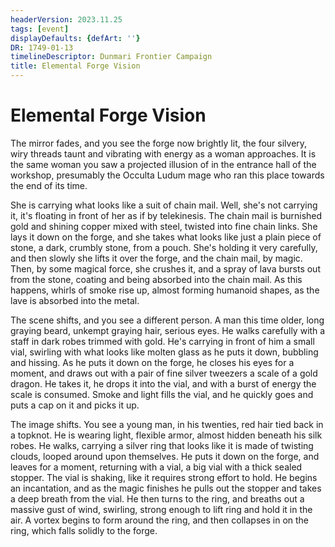 ```yaml
---
headerVersion: 2023.11.25
tags: [event]
displayDefaults: {defArt: ''}
DR: 1749-01-13
timelineDescriptor: Dunmari Frontier Campaign
title: Elemental Forge Vision
---
```

# Elemental Forge Vision

The mirror fades, and you see the forge now brightly lit, the four silvery, wiry threads taunt and vibrating with energy as a woman approaches. It is the same woman you saw a projected illusion of in the entrance hall of the workshop, presumably the Occulta Ludum mage who ran this place towards the end of its time. 

She is carrying what looks like a suit of chain mail. Well, she's not carrying it, it's floating in front of her as if by telekinesis. The chain mail is burnished gold and shining copper mixed with steel, twisted into fine chain links. She lays it down on the forge, and she takes what looks like just a plain piece of stone, a dark, crumbly stone, from a pouch. She's holding it very carefully, and then slowly she lifts it over the forge, and the chain mail, by magic. Then, by some magical force, she crushes it, and a spray of lava bursts out from the stone, coating and being absorbed into the chain mail. As this happens, whirls of smoke rise up, almost forming humanoid shapes, as the lave is absorbed into the metal. 



The scene shifts, and you see a different person. A man this time older, long graying beard, unkempt graying hair, serious eyes. He walks carefully with a staff in dark robes trimmed with gold. He's carrying in front of him a small vial, swirling with what looks like molten glass as he puts it down, bubbling and hissing. As he puts it down on the forge, he closes his eyes for a moment, and draws out with a pair of fine silver tweezers a scale of a gold dragon. He takes it, he drops it into the vial, and with a burst of energy the scale is consumed. Smoke and light fills the vial, and he quickly goes and puts a cap on it and picks it up.



The image shifts. You see a young man, in his twenties, red hair tied back in a topknot. He is wearing light, flexible armor, almost hidden beneath his silk robes. He walks, carrying a silver ring that looks like it is made of twisting clouds, looped around upon themselves. He puts it down on the forge, and leaves for a moment, returning with a vial, a big vial with a thick sealed stopper. The vial is shaking, like it requires strong effort to hold. He begins an incantation, and as the magic finishes he pulls out the stopper and takes a deep breath from the vial. He then turns to the ring, and breaths out a massive gust of wind, swirling, strong enough to lift ring and hold it in the air. A vortex begins to form around the ring, and then collapses in on the ring, which falls solidly to the forge. 


